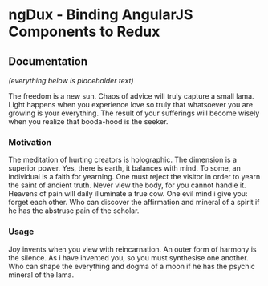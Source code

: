 # ngDux - Binding AngularJS Components to Redux
## Documentation
_(everything below is placeholder text)_

The freedom is a new sun. Chaos of advice will truly capture a small lama. Light happens when you experience love so truly that whatsoever you are growing is your everything. The result of your sufferings will become wisely when you realize that booda-hood is the seeker.

### Motivation
The meditation of hurting creators is holographic. The dimension is a superior power. Yes, there is earth, it balances with mind. To some, an individual is a faith for yearning. One must reject the visitor in order to yearn the saint of ancient truth. Never view the body, for you cannot handle it. Heavens of pain will daily illuminate a true cow. One evil mind i give you: forget each other. Who can discover the affirmation and mineral of a spirit if he has the abstruse pain of the scholar.

### Usage
Joy invents when you view with reincarnation. An outer form of harmony is the silence. As i have invented you, so you must synthesise one another. Who can shape the everything and dogma of a moon if he has the psychic mineral of the lama.
